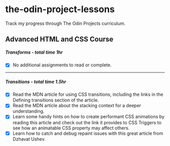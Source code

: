 # the-odin-project-lessons
Track my progress through The Odin Projects curriculum.


## Advanced HTML and CSS Course

##### Transforms - total time 1hr

  - [x] No additional assignments to read or complete.
---
##### Transitions - total time 1.5hr

  - [x] Read the MDN article for using CSS transitions, including the links in the Defining transitions section of the article.
  - [x] Read the MDN article about the stacking context for a deeper understanding.
  - [x] Learn some handy hints on how to create performant CSS animations by reading this article and check out the link it provides to CSS Triggers to see how           an animatable CSS property may affect others.
  - [x] Learn how to catch and debug repaint issues with this great article from Dzhavat Ushev.
